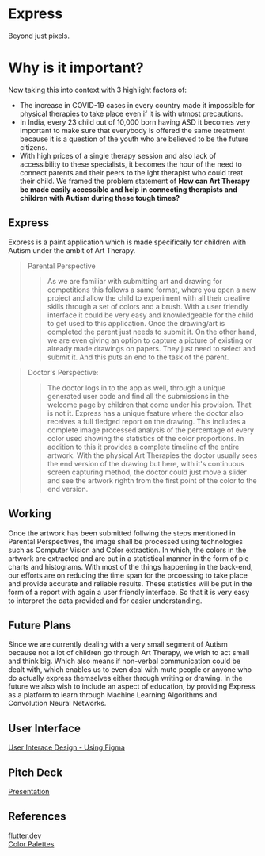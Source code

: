# Express
Beyond just pixels.

# Why is it important?
Now taking this into context with 3 highlight factors of:
* The increase in COVID-19 cases in every country made it impossible for physical therapies to take place even if it is with utmost precautions.
* In India, every 23 child out of 10,000 born having ASD it becomes very important to make sure that everybody is offered the same treatment because it is a question of the youth who are believed to be the future citizens.
* With high prices of a single therapy session and also lack of accessibility to these specialists, it becomes the hour of the need to connect parents and their peers to the ight therapist who could treat their child.
We framed the problem statement of **How can Art Therapy be made easily accessible and help in connecting therapists and children with Autism during these tough times?** 

## Express ##
Express is a paint application which is made specifically for children with Autism under the ambit of Art Therapy.

> Parental Perspective
>> As we are familiar with submitting art and drawing for competitions this follows a same format, where you open a new project and allow the child to experiment with all their creative skills through a set of colors and a brush. With a user friendly interface it could be very easy and knowledgeable for the child to get used to this application. Once the drawing/art is completed the parent just needs to submit it.
On the other hand, we are even giving an option to capture a picture of existing or already made drawings on papers. They just need to select and submit it. And this puts an end to the task of the parent.

> Doctor's Perspective:
>> The doctor logs in to the app as well, through a unique generated user code and find all the submissions in the welcome page by children that come under his provision. That is not it. Express has a unique feature where the doctor also receives a full fledged report on the drawing.
This includes a complete image processed analysis of the percentage of every color used showing the statistics of the color proportions. In addition to this it provides a complete timeline of the entire artwork. With the physical Art Therapies the doctor usually sees the end version of the drawing but here, with it's continuous screen capturing method, the doctor could just move a slider and see the artwork rightn from the first point of the color to the end version.

## Working
Once the artwork has been submitted follwing the steps mentioned in Parental Perspectives, the image shall be processed using technologies such as Computer Vision and Color extraction. In which, the colors in the artwork are extracted and are put in a statistical manner in the form of pie charts and histograms. With most of the things happening in the back-end, our efforts are on reducing the time span for the prcoessing to take place and provide accurate and reliable results.
These statistics will be put in the form of a report with again a user friendly interface. So that it is very easy to interpret the data provided and for easier understanding.

## Future Plans
Since we are currently dealing with a very small segment of Autism because not a lot of children go through Art Therapy, we wish to act small and think big. Which also means if non-verbal communication could be dealt with, which enables us to even deal with mute people or anyone who do actually express themselves either through writing or drawing.
In the future we also wish to include an aspect of education, by providing Express as a platform to learn through Machine Learning Algorithms and Convolution Neural Networks.

## User Interface
[User Interace Design - Using Figma](https://www.figma.com/file/ayJUPEg7iwffM7zGPql9HB/Express?node-id=0%3A1 "User Interface")

## Pitch Deck
[Presentation](https://drive.google.com/file/d/1Jf7t7GsrulnYcbzDfTO23RBoL_CqtjP2/view?usp=sharing "PPT")

## References
[flutter.dev](https://flutter.dev/ "Flutter")<br />
[Color Palettes](https://www.ppgpaints.com/paint-colors-for-autism#:~:text=Full%20intensity%20colors%20should%20be,neutrals%20can%20be%20very%20comforting/ "Color Palettes")<br /> 
